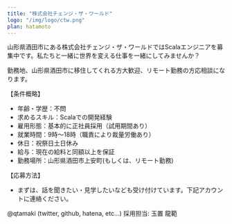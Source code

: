 ```yaml
---
title: "株式会社チェンジ・ザ・ワールド"
logo: "/img/logo/ctw.png"
plan: hatamoto
---
```

山形県酒田市にある株式会社チェンジ・ザ・ワールドではScalaエンジニアを募集中です。私たちと一緒に世界を変える仕事を一緒にしてみませんか？

勤務地、山形県酒田市に移住してくれる方大歓迎、リモート勤務の方応相談になります。

【条件概略】  

- 年齢・学歴：不問
- 求めるスキル：Scalaでの開発経験
- 雇用形態：基本的に正社員採用（試用期間あり）
- 就業時間：9時〜18時（職責により裁量労働あり）
- 休日：祝祭日土日休み
- 給与：現在の給料と同額以上を保証
- 勤務場所：山形県酒田市上安町(もしくは、リモート勤務)

【応募方法】  

- まずは、話を聞きたい・見学したいなども受け付けています。下記アカウントに連絡ください。

@qtamaki (twitter, github, hatena, etc...)
採用担当: 玉置 龍範
